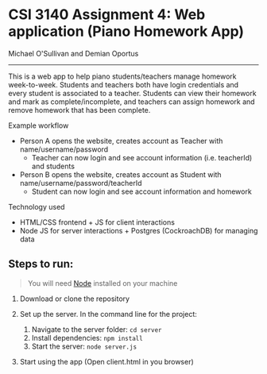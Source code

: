 # CSI 3140 Assignment 4: Web application (Piano Homework App)
Michael O'Sullivan and Demian Oportus

----

This is a web app to help piano students/teachers manage homework week-to-week. Students and teachers both have login credentials and every student is associated to a teacher. Students can view their homework and mark as complete/incomplete, and teachers can assign homework and remove homework that has been complete.

Example workflow
  - Person A opens the website, creates account as Teacher with name/username/password
      - Teacher can now login and see account information (i.e. teacherId) and students
  - Person B opens the website, creates account as Student with name/username/password/teacherId
      - Student can now login and see account information and homework

Technology used
  - HTML/CSS frontend + JS for client interactions
  - Node JS for server interactions + Postgres (CockroachDB) for managing data

## Steps to run:
> You will need [Node](https://nodejs.org/en) installed on your machine

1. Download or clone the repository

2. Set up the server. In the command line for the project:
    1. Navigate to the server folder: `cd server`
    2. Install dependencies: `npm install`
    3. Start the server: `node server.js`

3. Start using the app (Open client.html in you browser)
